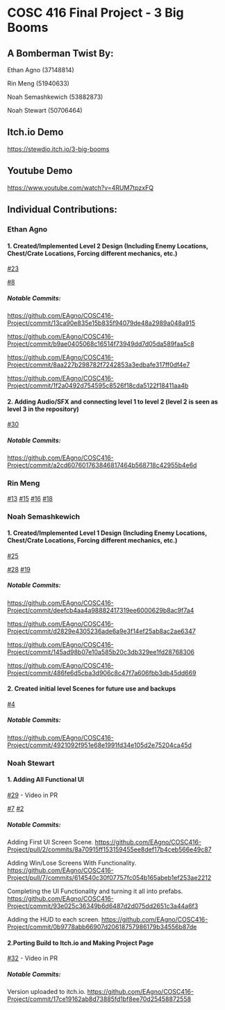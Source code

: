 # COSC 416 Final Project - 3 Big Booms 
## A Bomberman Twist By:

Ethan Agno (37148814)

Rin Meng (51940633)

Noah Semashkewich (53882873)

Noah Stewart (50706464)
## Itch.io Demo
https://stewdio.itch.io/3-big-booms
## Youtube Demo
https://www.youtube.com/watch?v=4RUM7tpzxFQ

## Individual Contributions: 

### Ethan Agno
#### 1. Created/Implemented Level 2 Design (Including Enemy Locations, Chest/Crate Locations, Forcing different mechanics, etc.)
[#23](https://github.com/EAgno/COSC416-Project/pull/23)

[#8](https://github.com/EAgno/COSC416-Project/pull/8)

##### Notable Commits:

https://github.com/EAgno/COSC416-Project/commit/13ca90e835e15b835f94079de48a2989a048a915

https://github.com/EAgno/COSC416-Project/commit/b9ae0405068c16514f73949dd7d05da589faa5c8

https://github.com/EAgno/COSC416-Project/commit/8aa227b298782f7242853a3edbafe317ff0df4e7

https://github.com/EAgno/COSC416-Project/commit/1f2a0492d754595c8526f18cda5122f18411aa4b

#### 2. Adding Audio/SFX and connecting level 1 to level 2 (level 2 is seen as level 3 in the repository)
[#30](https://github.com/EAgno/COSC416-Project/pull/30)

##### Notable Commits:

https://github.com/EAgno/COSC416-Project/commit/a2cd607601763846817464b568718c42955b4e6d

### Rin Meng
[#13](https://github.com/EAgno/COSC416-Project/pull/13)
[#15](https://github.com/EAgno/COSC416-Project/pull/15)
[#16](https://github.com/EAgno/COSC416-Project/pull/16)
[#18](https://github.com/EAgno/COSC416-Project/pull/18)

### Noah Semashkewich
#### 1. Created/Implemented Level 1 Design (Including Enemy Locations, Chest/Crate Locations, Forcing different mechanics, etc.)
[#25](https://github.com/EAgno/COSC416-Project/pull/25)

[#28](https://github.com/EAgno/COSC416-Project/pull/28)
[#19](https://github.com/EAgno/COSC416-Project/pull/19)

##### Notable Commits:

https://github.com/EAgno/COSC416-Project/commit/deefcb4aa4a98882417319ee6000629b8ac9f7a4

https://github.com/EAgno/COSC416-Project/commit/d2829e4305236ade6a9e3f14ef25ab8ac2ae6347

https://github.com/EAgno/COSC416-Project/commit/145ad98b07e10a585b20c3db329ee1fd28768306

https://github.com/EAgno/COSC416-Project/commit/486fe6d5cba3d906c8c47f7a606fbb3db45dd669

#### 2. Created initial level Scenes for future use and backups
[#4](https://github.com/EAgno/COSC416-Project/pull/4)

##### Notable Commits:

https://github.com/EAgno/COSC416-Project/commit/4921092f951e68e1991fd34e105d2e75204ca45d

### Noah Stewart
#### 1. Adding All Functional UI 
[#29](https://github.com/EAgno/COSC416-Project/pull/29) - Video in PR

[#7](https://github.com/EAgno/COSC416-Project/pull/7/commits) 
[#2](https://github.com/EAgno/COSC416-Project/pull/7)
##### Notable Commits: 

Adding First UI Screen Scene. https://github.com/EAgno/COSC416-Project/pull/2/commits/8a70915ff153159455ee8def17b4ceb566e49c87

Adding Win/Lose Screens With Functionality. https://github.com/EAgno/COSC416-Project/pull/7/commits/614540c30f07757fc054b165abeb1ef253ae2212

Completing the UI Functionality and turning it all into prefabs. https://github.com/EAgno/COSC416-Project/commit/93e025c36349b6d6487d2d075dd2651c3a44a6f3

Adding the HUD to each screen. https://github.com/EAgno/COSC416-Project/commit/0b9778abb66907d20618757986179b34556b87de


#### 2.Porting Build to Itch.io and Making Project Page
[#32](https://github.com/EAgno/COSC416-Project/pull/33) - Video in PR

##### Notable Commits: 
Version uploaded to itch.io. https://github.com/EAgno/COSC416-Project/commit/17ce19162ab8d73885fd1bf8ee70d25458872558
